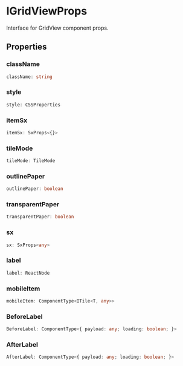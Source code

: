 # IGridViewProps

Interface for GridView component props.

## Properties

### className

```ts
className: string
```

### style

```ts
style: CSSProperties
```

### itemSx

```ts
itemSx: SxProps<{}>
```

### tileMode

```ts
tileMode: TileMode
```

### outlinePaper

```ts
outlinePaper: boolean
```

### transparentPaper

```ts
transparentPaper: boolean
```

### sx

```ts
sx: SxProps<any>
```

### label

```ts
label: ReactNode
```

### mobileItem

```ts
mobileItem: ComponentType<ITile<T, any>>
```

### BeforeLabel

```ts
BeforeLabel: ComponentType<{ payload: any; loading: boolean; }>
```

### AfterLabel

```ts
AfterLabel: ComponentType<{ payload: any; loading: boolean; }>
```
